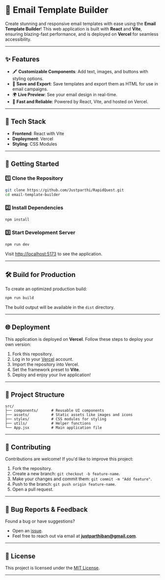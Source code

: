 # 📧 Email Template Builder

Create stunning and responsive email templates with ease using the **Email Template Builder**! This web application is built with **React** and **Vite**, ensuring blazing-fast performance, and is deployed on **Vercel** for seamless accessibility.

---

## ✨ Features

- 🖋️ **Customizable Components**: Add text, images, and buttons with styling options.  
- 💾 **Save and Export**: Save templates and export them as HTML for use in email campaigns.  
- 🌍 **Live Preview**: See your email design in real-time.  
- 🚀 **Fast and Reliable**: Powered by React, Vite, and hosted on Vercel.  

---

## 🔧 Tech Stack

- **Frontend**: React with Vite  
- **Deployment**: Vercel  
- **Styling**: CSS Modules  

---

## 🚀 Getting Started

### 1️⃣ Clone the Repository
```bash
git clone https://github.com/Justparthi/RapidQuest.git
cd email-template-builder
```

### 2️⃣ Install Dependencies
```bash
npm install
```

### 3️⃣ Start Development Server
```bash
npm run dev
```

Visit [http://localhost:5173](http://localhost:5173) to see the application.

---

## 🛠️ Build for Production
To create an optimized production build:
```bash
npm run build
```

The build output will be available in the `dist` directory.

---

## 🌐 Deployment

This application is deployed on **Vercel**. Follow these steps to deploy your own version:

1. Fork this repository.  
2. Log in to your [Vercel](https://vercel.com/) account.  
3. Import the repository into Vercel.  
4. Set the framework preset to **Vite**.  
5. Deploy and enjoy your live application!

---

## 📂 Project Structure

```plaintext
src/
├── components/      # Reusable UI components
├── assets/          # Static assets like images and icons
├── styles/          # CSS modules for styling
├── utils/           # Helper functions
└── App.jsx          # Main application file
```

---

## 🌟 Contributing

Contributions are welcome! If you'd like to improve this project:

1. Fork the repository.  
2. Create a new branch: `git checkout -b feature-name`.  
3. Make your changes and commit them: `git commit -m "Add feature"`.  
4. Push to the branch: `git push origin feature-name`.  
5. Open a pull request.

---

## 🐞 Bug Reports & Feedback

Found a bug or have suggestions?  
- Open an [issue](https://github.com/Justparthi/RapidQuest/issues).  
- Feel free to reach out via email at **justparthiban@gmail.com**.  

---

## 📄 License

This project is licensed under the [MIT License](LICENSE).  

---

